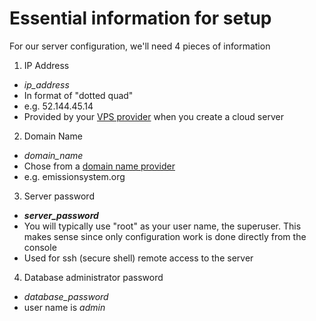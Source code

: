 # Essential information for setup

For our server configuration, we'll need 4 pieces of information

1. IP Address
  * *ip_address*
  * In format of "dotted quad"
  * e.g. 52.144.45.14
  * Provided by your [VPS provider](provisioning.html) when you create a cloud server
2. Domain Name
  * *domain_name*
  * Chose from a [domain name provider](domain.html)
  * e.g. emissionsystem.org
3. Server password
  * __*server_password*__
  * You will typically use "root" as your user name, the superuser. This makes sense since only configuration work is done directly from the console
  * Used for ssh (secure shell) remote access to the server
4. Database administrator password
  * *database_password*
  * user name is *admin*
  
